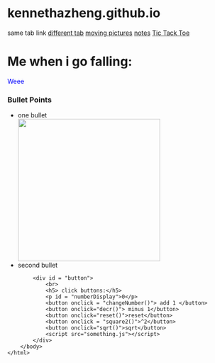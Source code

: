 # kennethazheng.github.io

<!DOCTYPE html>
<html lang="en"> 
    <head> 
        <meta name="viewport" content="width=device-width, initial-scale=1"></meta>
        <title>Kenneth's Testing Ground</title> 
        <link href = "stylesht.css" rel='stylesheet'>
    </head> 
        <nav class = "clicky_links">
            <a href = "/Users/kennethzheng_/Downloads/html/test2.html" style="text-decoration:none">same tab link</a>
            <a href = "/Users/kennethzheng_/Downloads/html/test2.html" target = "_blank">different tab</a>
            <a href = "try2move.html">moving pictures</a>
            <a href = "stylesheet.html">notes</a>
            <a href="ttt_.html" target='_blank'>Tic Tack Toe</a>
        </nav>
        <h1>Me when i go falling:</h1>
        <body> 
            <!-- \/inline css: below\/ -->
            <p style = 'color:blue'>Weee</p>
            <div id="bullet">
                <h3>Bullet Points</h3>
                <ul>
                    <li>one bullet</li>
                    <img src="/Users/kennethzheng_/Downloads/IMG_4888.jpeg" 
                    width = "320" length = "240" alt="" onclick="alert('bunny')"/>
                    <li>second bullet</li>
                </ul>
            </div>
            
            <div id = "button"> 
                <br>
                <h5> click buttons:</h5>
                <p id = "numberDisplay">0</p>
                <button onclick = "changeNumber()"> add 1 </button>
                <button onclick="decr()"> minus 1</button>
                <button onclick="reset()">reset</button>
                <button onclick = "square2()">^2</button>
                <button onclick="sqrt()">sqrt</button>
                <script src="something.js"></script>
            </div>
        </body> 
    </html>
